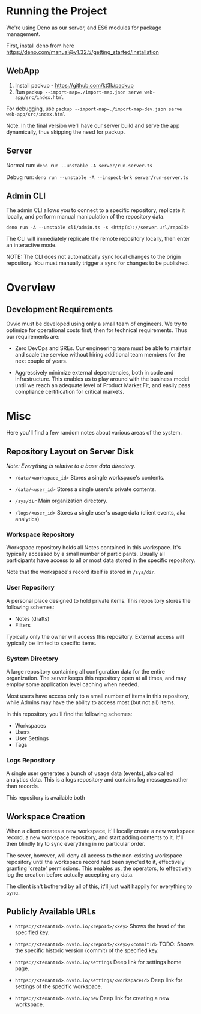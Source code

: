 # Running the Project

We're using Deno as our server, and ES6 modules for package management.

First, install deno from here https://deno.com/manual@v1.32.5/getting_started/installation

## WebApp

1. Install packup - https://github.com/kt3k/packup
2. Run `packup --import-map=./import-map.json serve web-app/src/index.html`

For debugging, use `packup --import-map=./import-map-dev.json serve web-app/src/index.html`

Note: In the final version we'll have our server build and serve the app
dynamically, thus skipping the need for packup.

## Server

Normal run:
`deno run --unstable -A server/run-server.ts`

Debug run:
`deno run --unstable -A --inspect-brk server/run-server.ts`

## Admin CLI

The admin CLI allows you to connect to a specific repository, replicate it
locally, and perform manual manipulation of the repository data.

`deno run -A --unstable cli/admin.ts -s <http(s)://server.url/repoId>`

The CLI will immediately replicate the remote repository locally, then enter
an interactive mode.

NOTE: The CLI does not automatically sync local changes to the origin
repository. You must manually trigger a sync for changes to be published.

# Overview

## Development Requirements

Ovvio must be developed using only a small team of engineers. We try to
optimize for operational costs first, then for technical requirements.
Thus our requirements are:

- Zero DevOps and SREs. Our engineering team must be able to maintain and scale
  the service without hiring additional team members for the next couple of
  years.

- Aggressively minimize external dependencies, both in code and infrastructure.
  This enables us to play around with the business model until we reach an
  adequate level of Product Market Fit, and easily pass compliance certification
  for critical markets.

# Misc

Here you'll find a few random notes about various areas of the system.

## Repository Layout on Server Disk

_Note: Everything is relative to a base data directory._

- `/data/<workspace_id>`
  Stores a single workspace's contents.

- `/data/<user_id>`
  Stores a single users's private contents.

- `/sys/dir`
  Main organization directory.

- `/logs/<user_id>`
  Stores a single user's usage data (client events, aka analytics)

### Workspace Repository

Workspace repository holds all Notes contained in this workspace. It's typically
accessed by a small number of participants. Usually all participants have access
to all or most data stored in the specific repository.

Note that the workspace's record itself is stored in `/sys/dir`.

### User Repository

A personal place designed to hold private items. This repository stores the
following schemes:

- Notes (drafts)
- Filters

Typically only the owner will access this repository. External access will
typically be limited to specific items.

### System Directory

A large repository containing all configuration data for the entire
organization. The server keeps this repository open at all times, and may employ
some application level caching when needed.

Most users have access only to a small number of items in this repository, while
Admins may have the ability to access most (but not all) items.

In this repository you'll find the following schemes:

- Workspaces
- Users
- User Settings
- Tags

### Logs Repository

A single user generates a bunch of usage data (events), also called analytics
data. This is a logs repository and contains log messages rather than records.

This repository is available both

## Workspace Creation

When a client creates a new workspace, it'll locally create a new workspace
record, a new workspace repository, and start adding contents to it. It'll then
blindly try to sync everything in no particular order.

The sever, however, will deny all access to the non-existing workspace
repository until the workspace record had been sync'ed to it, effectively
granting 'create' permissions. This enables us, the operators, to effectively
log the creation before actually accepting any data.

The client isn't bothered by all of this, it'll just wait happily for everything
to sync.

## Publicly Available URLs

- `https://<tenantId>.ovvio.io/<repoId>/<key>`
  Shows the head of the specified key.

- `https://<tenantId>.ovvio.io/<repoId>/<key>/<commitId>`
  TODO: Shows the specific historic version (commit) of the specified key.

- `https://<tenantId>.ovvio.io/settings`
  Deep link for settings home page.

- `https://<tenantId>.ovvio.io/settings/<workspaceId>`
  Deep link for settings of the specific workspace.

- `https://<tenantId>.ovvio.io/new`
  Deep link for creating a new workspace.
